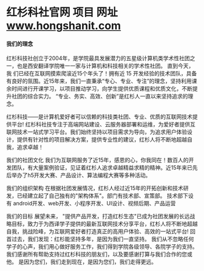# 红杉科社官网 项目 网址  www.hongshanit.com
#### 我们的理念

红杉科技社创立于2004年，是学院最具发展潜力的五星级计算机类学术性社团之一，也是西安翻译学院唯一一家与计算机和科技相关的学术性社团。 直到今天，我
们已经在互联网摸索爬滚近15个年头了！拥有近 15 开发经验的技术团队，具备有良好的氛围。近15年来，我们一直秉承“专心、专业、专注”的理念，坚持利用课余时间进行开课学习，以项目推动学习，向学生提供优质课程和优质文化，不断提升社团的综合实力。
“专业、务实、高效、创新”是红杉人一直以来坚持追求的理念。

红杉科技——是计算机爱好者可以信赖的科技类社团、专业、优质的互联网技术提供平台! 红杉科社技专注于高端网站建设、云服务器部署和运维，为爱好者提供互联网技术一站式学习平台。我们始终坚持以项目需求为导向，为追求用户体验设计，提供有针对性的项目解决方案，提供专业性的建议，红杉人将不断地超越自我，追求卓越！

我们的社团文化
我们为互联网服务了近15年，感恩的心，你我同在！数百人的开发团队，有大量案例验证，见证着红杉人追求卓越精益求精的精神。近15年来已先后举办了h5开发大赛、产品设计、算法编程大赛等多种活动。
 
我们的组织架构
在根据社团发展情况，红杉人经过近15年的开拓创新和技术研发，已经建立起了自己独有的"架构体系"。部门有技术部、宣策部。
 技术部下设有 android开发、web开发、小程序开发、UI设计、视频后期、产品运营

我们的目标
展望未来， "提供产品开发，打造红杉生态"已成为社团发展的长远战略目标，致力于为西译学子提供的最新互联网技术分享平台，红杉人将不断地超越自我，挑战险峰，为互联网爱好者打造真正的高用户体验、高效的一站式平台!
回首过去，我们发现：红杉能坚持多年，是因为我们一直坚持。
我们从不忽略任何学子的心声，我们用心做好服务工作，我们得到学院各级领导、各院学子的支持。
我们感谢所有帮助支持过红杉科技的朋友们，以及要感谢打算与我们合作的您或他。
是因为您们，我们走到现在，是因为您们，我们走得更远。
